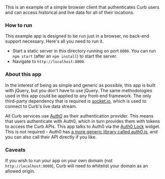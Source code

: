 This is an example of a simple browser client that authenticates Curb users and can access historical and live data for all of their locations.

### How to run
This example app is designed to be run just in a browser, no back-end support necessary.  Here's all you need to run it.

* Start a static server in this directory running on port `8000`.  You can run `npm start` (after an `npm install`) to start the server.
* Navigate to `http://localhost:8000`.

### About this app
In the interest of being as simple and generic as possible, this app is built with jQuery, but you don't have to use jQuery.  The same methodologies used in this app could be applied to any front-end framework.  The only third-party dependency that is required is [socket.io](https://socket.io), which is used to connect to Curb's live data stream.

All Curb services use [Auth0](https://auth0.com) as their authentication provider.  This means that users authenticate with Auth0, which in turn provides them with tokens to access the Curb APIs.  This app talks to Auth0 via the [Auth0 Lock](https://github.com/auth0/lock) widget.  This is not required - Auth0 has [a more generic library called auth0.js](https://github.com/auth0/auth0.js), and you can also call their API directly if you like.

### Caveats
If you wish to run your app on your own domain (not `http://localhost:8000`), Curb will need to whitelist your domain as an allowed origin.

